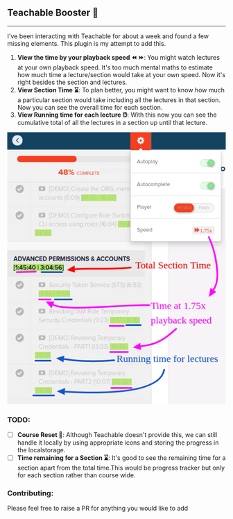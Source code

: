 ## Teachable Booster 🚀 
---
 
I've been interacting with Teachable for about a week and found a few missing elements. This plugin is my attempt to add this.
 
1. **View the time by your playback speed ⏪ ⏩**: You might watch lectures at your own playback speed. It's too much mental maths to estimate how much time a lecture/section would take at your own speed. Now it's right besides the section and lectures.
2. **View Section Time ⌛**: To plan better, you might want to know how much a particular section would take including all the lectures in that section. Now you can see the overall time for each section.
3. **View Running time for each lecture ⏰**: With this now you can see the cumulative total of all the lectures in a section up until that lecture.
 
![teachable booster demo](./images/demo.png)
 
### TODO:

- [ ] **Course Reset 🤯**: Although Teachable doesn't provide this, we can still handle it locally by using appropriate icons and storing the progress in the localstorage.
- [ ] **Time remaining for a Section ⌛**: It's good to see the remaining time for a section apart from the total time.This would be progress tracker but only for each section rather than course wide.

### Contributing:

Please feel free to raise a PR for anything you would like to add
